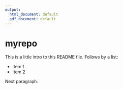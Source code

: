 ```yaml
---
output:
  html_document: default
  pdf_document: default
---
```

# myrepo
This is a little intro to this README file. Follows by a list:

* Item 1
* Item 2


Next paragraph.